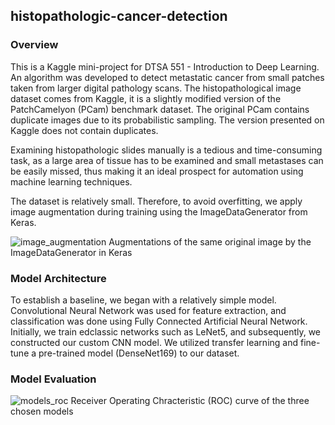 ## histopathologic-cancer-detection
### Overview
This is a Kaggle mini-project for DTSA 551 - Introduction to Deep Learning. An algorithm was developed to detect metastatic cancer from small patches taken from larger digital pathology scans. The histopathological image dataset comes from Kaggle, it is a slightly modified version of the PatchCamelyon (PCam) benchmark dataset. The original PCam contains duplicate images due to its probabilistic sampling. The version presented on Kaggle does not contain duplicates.

Examining histopathologic slides manually is a tedious and time-consuming task, as a large area of tissue has to be examined and small metastases can be easily missed, thus making it an ideal prospect for automation using machine learning techniques.

The dataset is relatively small. Therefore, to avoid overfitting, we apply image augmentation during training using the ImageDataGenerator from Keras.

![image_augmentation](https://github.com/WellyWong/histopathologic-cancer-detection/assets/70742141/41f02e3b-b707-472e-afb3-eed4be57ae7d)
Augmentations of the same original image by the ImageDataGenerator in Keras

### Model Architecture
To establish a baseline, we began with a relatively simple model. Convolutional Neural Network was used for feature extraction, and classification was done using Fully Connected Artificial Neural Network. Initially, we train edclassic networks such as LeNet5, and subsequently, we constructed our custom CNN model. We utilized transfer learning and fine-tune a pre-trained model (DenseNet169) to our dataset.

### Model Evaluation
![models_roc](https://github.com/WellyWong/histopathologic-cancer-detection/assets/70742141/13ce2b93-b8d6-4d7d-b887-66aede00dd5a)
Receiver Operating Chracteristic (ROC) curve of the three chosen models
